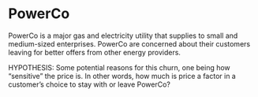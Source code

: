 # PowerCo
PowerCo is a major gas and electricity utility that supplies to small and medium-sized enterprises.
PowerCo are concerned about their customers leaving for better offers from other energy providers.

HYPOTHESIS:
Some potential reasons for this churn, one being how “sensitive” the price is. In other words, how much is price a factor in a customer’s choice to stay with or leave PowerCo?
